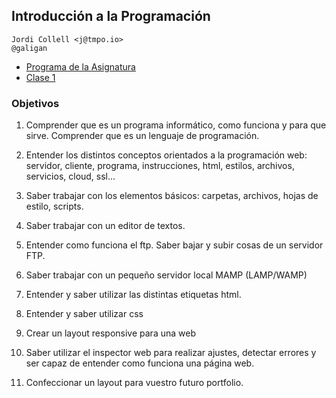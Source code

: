 ## Introducción a la Programación

    Jordi Collell <j@tmpo.io>
    @galigan


- [Programa de la Asignatura](programa.md)
- [Clase 1](clase1.md)


### Objetivos

1. Comprender que es un programa informático, como funciona y para que sirve. Comprender que es un lenguaje de programación.

2. Entender los distintos conceptos orientados a la programación web: servidor, cliente, programa, instrucciones, html, estilos, archivos, servicios, cloud, ssl...

3. Saber trabajar con los elementos básicos: carpetas, archivos, hojas de estilo, scripts.

4. Saber trabajar con un editor de textos.

5. Entender como funciona el ftp. Saber bajar y subir cosas de un servidor FTP.

6. Saber trabajar con un pequeño servidor local MAMP (LAMP/WAMP)

7. Entender y saber utilizar las distintas etiquetas html.

8. Entender y saber utilizar css

9. Crear un layout responsive para una web

10. Saber utilizar el inspector web para realizar ajustes, detectar errores y ser capaz de entender como funciona una página web.

11. Confeccionar un layout para vuestro futuro portfolio.



